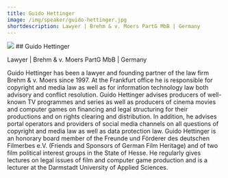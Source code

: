 ```yaml
---
title: Guido Hettinger
image: /img/speaker/guido-hettinger.jpg
shortdescription: Lawyer | Brehm & v. Moers PartG MbB | Germany
---
```

<img src="/img/speaker/guido-hettinger.jpg">
## Guido Hettinger  

Lawyer | Brehm & v. Moers PartG MbB | Germany

Guido Hettinger has been a lawyer and founding partner of the law firm Brehm & v. Moers since 1997. At the Frankfurt office he is responsible for copyright and media law as well as for information technology law both advisory and conflict resolution. Guido Hettinger advises producers of well-known TV programmes and series as well as producers of cinema movies and computer games on financing and legal structuring for their productions and on rights clearing and distribution. In addition, he advises portal operators and providers of social media channels on all questions of copyright and media law as well as data protection law. Guido Hettinger is an honorary board member of the Freunde und Förderer des deutschen Filmerbes e.V. (Friends and Sponsors of German Film Heritage) and of two film political interest groups in the State of Hesse. He regularly gives lectures on legal issues of film and computer game production and is a lecturer at the Darmstadt University of Applied Sciences.